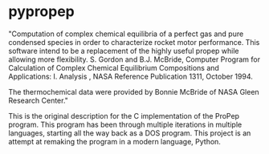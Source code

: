 # pypropep
"Computation of complex chemical equilibria of a perfect gas and pure condensed species in order to characterize rocket motor performance. This software intend to be a replacement of the highly useful propep while allowing more flexibility.
S. Gordon and B.J. McBride, Computer Program for Calculation of Complex Chemical Equilibrium Compositions and Applications: I. Analysis , NASA Reference Publication 1311, October 1994.

The thermochemical data were provided by Bonnie McBride of NASA Gleen Research Center."

This is the original description for the C implementation of the ProPep program. This program has been through multiple iterations in multiple languages, starting all the way back as a DOS program.
This project is an attempt at remaking the program in a modern language, Python.

